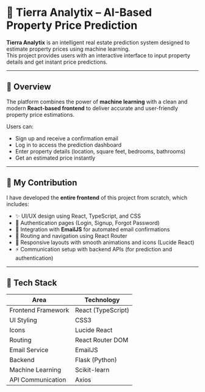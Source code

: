 # 🏡 Tierra Analytix – AI-Based Property Price Prediction

**Tierra Analytix** is an intelligent real estate prediction system designed to estimate property prices using machine learning.  
This project provides users with an interactive interface to input property details and get instant price predictions.

---

## 🚀 Overview

The platform combines the power of **machine learning** with a clean and modern **React-based frontend** to deliver accurate and user-friendly property price estimations.

Users can:
- Sign up and receive a confirmation email  
- Log in to access the prediction dashboard  
- Enter property details (location, square feet, bedrooms, bathrooms)  
- Get an estimated price instantly  

---

## 💼 My Contribution

I have developed the **entire frontend** of this project from scratch, which includes:
- ✨ UI/UX design using React, TypeScript, and CSS  
- 🔐 Authentication pages (Login, Signup, Forgot Password)  
- 📩 Integration with **EmailJS** for automated email confirmations  
- 🧭 Routing and navigation using React Router  
- 🎨 Responsive layouts with smooth animations and icons (Lucide React)  
- ⚡ Communication setup with backend APIs (for prediction and authentication)

---

## 🧠 Tech Stack

| Area               | Technology         |
|--------------------|--------------------|
| Frontend Framework | React (TypeScript) |
| UI Styling         | CSS3               |
| Icons              | Lucide React       |
| Routing            | React Router DOM   |
| Email Service      | EmailJS            |
| Backend            | Flask (Python)     |
| Machine Learning   | Scikit-learn       |
| API Communication  | Axios              |



